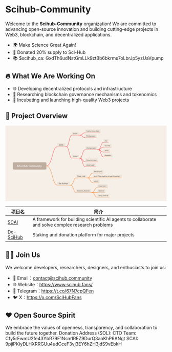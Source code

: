 # Scihub-Community

Welcome to the **Scihub-Community** organization! We are committed to advancing open-source innovation and building cutting-edge projects in Web3, blockchain, and decentralized applications.

- 🌍 Make Science Great Again!
- 🎁 Donated 20% supply to Sci-Hub
- 📚 $scihub_ca: GxdTh6udNstGmLLk9ztBb6bkrms7oLbrJp5yzUaVpump

## 🔥 What We Are Working On

- 🌐 Developing decentralized protocols and infrastructure
- 🧠 Researching blockchain governance mechanisms and tokenomics
- 🚀 Incubating and launching high-quality Web3 projects

## 📂 Project Overview

![relationship](./static/relationship.png)

| 项目名 | 简介 |
|--------|------|
| [SCAI](https://search.scai.sh/) | A framework for building scientific AI agents to collaborate and solve complex research problems|
| [De-SciHub](https://desci-hub.com/) | Staking and donation platform for major projects|


## 🧑‍💻 Join Us
We welcome developers, researchers, designers, and enthusiasts to join us:

- 📧 Email：contact@scihub.community
- 🌐 Website：https://www.scihub.fans/
- 📢 Telegram：https://t.co/67N7cpQFen
- 🐦 X：https://x.com/SciHubFans

## ❤️ Open Source Spirit
We embrace the values of openness, transparency, and collaboration to build the future together.
Donation Address (SOL):
CTO Team: Cfy5rFwmU2fe43YbR79F1Nsm1REZ9DurQ3aoKhP6ANgt
SCAI: 9pjiPKiyDLHXRRGUu4udCceF3vj3EY6hZH3jdS9vEbkH

